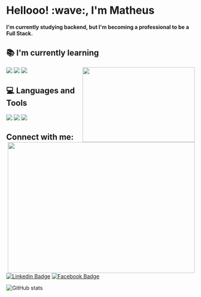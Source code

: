 <h1 align:"center">Hellooo! :wave:, I'm Matheus</h1>

<strong>I'm currently studying backend, but I'm becoming a professional to be a Full Stack.</strong>

## :books: I'm currently learning

<img align="right" src="https://i.pinimg.com/originals/e4/26/70/e426702edf874b181aced1e2fa5c6cde.gif" height="200px" width="300px"/>
 
<img src="https://img.shields.io/badge/Php-20232A?style=for-the-badge&logo=php&logoColor=61DAFB" /> 
<img src="https://img.shields.io/badge/laravel-FF5733?style=for-the-badge&logo=laravel&logoColor=black" /> 
<img src="https://img.shields.io/badge/JavaScript-F7DF1E?style=for-the-badge&logo=javascript&logoColor=black" />
<br>

## :computer: Languages and Tools

<img align="right" src="https://raw.githubusercontent.com/MicaelliMedeiros/micaellimedeiros/master/image/computer-illustration.png" height="350" width="500px"/>

<img src="https://img.shields.io/badge/CSS3-1572B6?style=for-the-badge&logo=css3&logoColor=white" />
<img src="https://img.shields.io/badge/HTML5-E34F26?style=for-the-badge&logo=html5&logoColor=white" />
<img src="https://img.shields.io/badge/MySQL-00000F?style=for-the-badge&logo=mysql&logoColor=white" />

## Connect with me:

[![Linkedin Badge](https://img.shields.io/badge/LinkedIn-0077B5?style=for-the-badge&logo=linkedin&logoColor=white)](https://www.linkedin.com/)
[![Facebook Badge](https://img.shields.io/badge/Facebook-1877F2?style=for-the-badge&logo=facebook&logoColor=white)](https://www.facebook.com/)<br>


![GitHub stats](https://github-readme-stats.vercel.app/api?username=mrmatheusdev&show_icons=true&theme=tokyonight&layout=compact)


